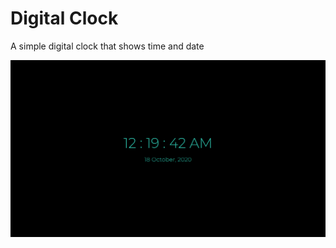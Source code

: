 # Digital Clock

A simple digital clock that shows time and date

<a href="https://zakariyaq313.github.io/date_time/"><img src="images/screen.png"></a>
